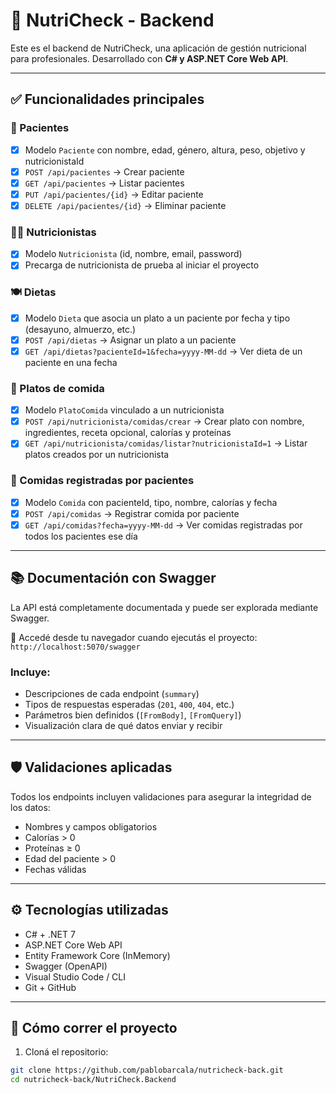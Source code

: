 # 🥗 NutriCheck - Backend

Este es el backend de NutriCheck, una aplicación de gestión nutricional para profesionales. Desarrollado con **C# y ASP.NET Core Web API**.

---

## ✅ Funcionalidades principales

### 👤 Pacientes
- [x] Modelo `Paciente` con nombre, edad, género, altura, peso, objetivo y nutricionistaId
- [x] `POST /api/pacientes` → Crear paciente
- [x] `GET /api/pacientes` → Listar pacientes
- [x] `PUT /api/pacientes/{id}` → Editar paciente
- [x] `DELETE /api/pacientes/{id}` → Eliminar paciente

### 🧑‍⚕️ Nutricionistas
- [x] Modelo `Nutricionista` (id, nombre, email, password)
- [x] Precarga de nutricionista de prueba al iniciar el proyecto

### 🍽️ Dietas
- [x] Modelo `Dieta` que asocia un plato a un paciente por fecha y tipo (desayuno, almuerzo, etc.)
- [x] `POST /api/dietas` → Asignar un plato a un paciente
- [x] `GET /api/dietas?pacienteId=1&fecha=yyyy-MM-dd` → Ver dieta de un paciente en una fecha

### 🍲 Platos de comida
- [x] Modelo `PlatoComida` vinculado a un nutricionista
- [x] `POST /api/nutricionista/comidas/crear` → Crear plato con nombre, ingredientes, receta opcional, calorías y proteínas
- [x] `GET /api/nutricionista/comidas/listar?nutricionistaId=1` → Listar platos creados por un nutricionista

### 🧾 Comidas registradas por pacientes
- [x] Modelo `Comida` con pacienteId, tipo, nombre, calorías y fecha
- [x] `POST /api/comidas` → Registrar comida por paciente
- [x] `GET /api/comidas?fecha=yyyy-MM-dd` → Ver comidas registradas por todos los pacientes ese día

---

## 📚 Documentación con Swagger

La API está completamente documentada y puede ser explorada mediante Swagger.

🔗 Accedé desde tu navegador cuando ejecutás el proyecto:  
`http://localhost:5070/swagger`

### Incluye:
- Descripciones de cada endpoint (`summary`)
- Tipos de respuestas esperadas (`201`, `400`, `404`, etc.)
- Parámetros bien definidos (`[FromBody]`, `[FromQuery]`)
- Visualización clara de qué datos enviar y recibir

---

## 🛡️ Validaciones aplicadas

Todos los endpoints incluyen validaciones para asegurar la integridad de los datos:

- Nombres y campos obligatorios
- Calorías > 0
- Proteínas ≥ 0
- Edad del paciente > 0
- Fechas válidas

---

## ⚙️ Tecnologías utilizadas

- C# + .NET 7
- ASP.NET Core Web API
- Entity Framework Core (InMemory)
- Swagger (OpenAPI)
- Visual Studio Code / CLI
- Git + GitHub

---

## 🚀 Cómo correr el proyecto

1. Cloná el repositorio:

```bash
git clone https://github.com/pablobarcala/nutricheck-back.git
cd nutricheck-back/NutriCheck.Backend
